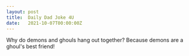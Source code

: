 ```yaml
---
layout: post
title:  Daily Dad Joke 4U
date:   2021-10-07T00:00:00Z
---
```

Why do demons and ghouls hang out together? Because demons are a ghoul's best friend!
